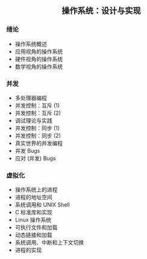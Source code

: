 <h2 align="center">操作系统：设计与实现</h2>

### 绪论
- 操作系统概述
- 应用视角的操作系统
- 硬件视角的操作系统
- 数学视角的操作系统

### 并发
- 多处理器编程
- 并发控制：互斥 (1)
- 并发控制：互斥 (2)
- 调试理论与实践
- 并发控制：同步 (1)
- 并发控制：同步 (2)
- 真实世界的并发编程
- 并发 Bugs
- 应对 (并发) Bugs

### 虚拟化
- 操作系统上的进程
- 进程的地址空间
- 系统调用和 UNIX Shell
- C 标准库和实现
- Linux 操作系统
- 可执行文件和加载
- 动态链接和加载
- 系统调用、中断和上下文切换
- 进程的实现